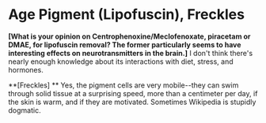 # Age Pigment (Lipofuscin), Freckles

**[What is your opinion on Centrophenoxine/Meclofenoxate, piracetam or DMAE, for lipofuscin removal? The former particularly seems to have interesting effects on neurotransmitters in the brain.]**
I don't think there's nearly enough knowledge about its interactions with diet, stress, and hormones. 

**[Freckles] **
Yes, the pigment cells are very mobile--they can swim through solid tissue at a surprising speed, more than a centimeter per day, if the skin is warm, and if they are motivated. Sometimes Wikipedia is stupidly dogmatic.
